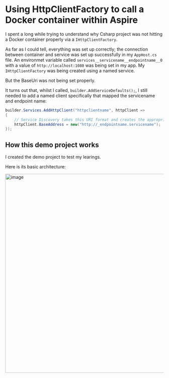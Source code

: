 # Using HttpClientFactory to call a Docker container within Aspire

I spent a long while trying to understand why Csharp project was not hitting a Docker container properly via a `IHttpClientFactory`.

As far as I could tell, everything was set up correctly; the connection between container and service was set up successfully in my `AppHost.cs` file. An environmet variable called  `services__servicename__endpointname__0` with a value of `http://localhost:1080` was being set in my app. My `IHttpClientFactory` was being created using a named service.

But the BaseUri was not being set properly.

It turns out that, whilst I called, `builder.AddServiceDefaults();`, I still needed to add a named client specifically that mapped the servicename and endpoint name:

```csharp
builder.Services.AddHttpClient("httpclientname", httpClient =>
{
    // Service Discovery takes this URI format and creates the appropriate address
    httpClient.BaseAddress = new("http://_endpointname.servicename");
});
```

## How this demo project works

I created the demo project to test my learings.

Here is its basic architecture:

<img width="2244" height="630" alt="image" src="https://github.com/user-attachments/assets/a64d25c9-2c43-4705-98b7-8c4be8c24b0e" />
